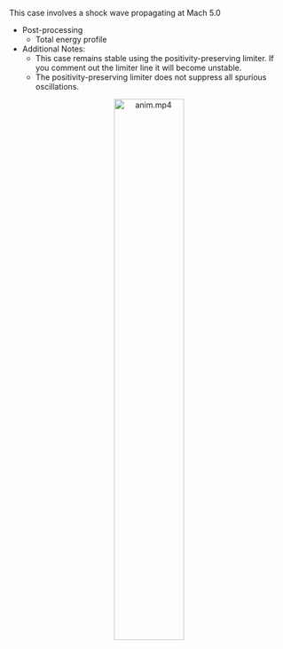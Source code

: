 This case involves a shock wave propagating at Mach 5.0
  - Post-processing
    - Total energy profile
  - Additional Notes:
    - This case remains stable using the positivity-preserving limiter. If 
    you comment out the limiter line it will become unstable. 
    - The positivity-preserving limiter does not suppress all spurious oscillations.

<p align="center">
  <img alt="anim.mp4" src="https://user-images.githubusercontent.com/55554103/98730106-ae168780-2350-11eb-950b-b8d59c409d70.gif" width="50%"></a>
</p>
